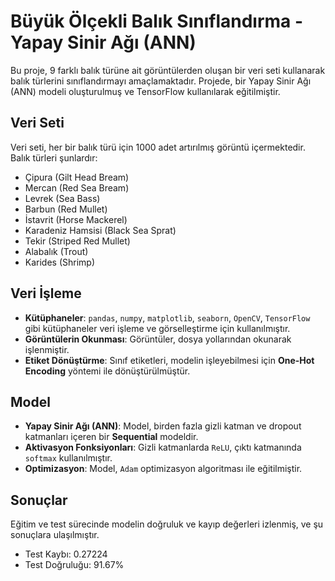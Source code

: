 # Büyük Ölçekli Balık Sınıflandırma - Yapay Sinir Ağı (ANN)

Bu proje, 9 farklı balık türüne ait görüntülerden oluşan bir veri seti kullanarak balık türlerini sınıflandırmayı amaçlamaktadır. Projede, bir Yapay Sinir Ağı (ANN) modeli oluşturulmuş ve TensorFlow kullanılarak eğitilmiştir.

## Veri Seti

Veri seti, her bir balık türü için 1000 adet artırılmış görüntü içermektedir. Balık türleri şunlardır:
- Çipura (Gilt Head Bream)
- Mercan (Red Sea Bream)
- Levrek (Sea Bass)
- Barbun (Red Mullet)
- İstavrit (Horse Mackerel)
- Karadeniz Hamsisi (Black Sea Sprat)
- Tekir (Striped Red Mullet)
- Alabalık (Trout)
- Karides (Shrimp)

## Veri İşleme

- **Kütüphaneler**: `pandas`, `numpy`, `matplotlib`, `seaborn`, `OpenCV`, `TensorFlow` gibi kütüphaneler veri işleme ve görselleştirme için kullanılmıştır.
- **Görüntülerin Okunması**: Görüntüler, dosya yollarından okunarak işlenmiştir.
- **Etiket Dönüştürme**: Sınıf etiketleri, modelin işleyebilmesi için **One-Hot Encoding** yöntemi ile dönüştürülmüştür.

## Model

- **Yapay Sinir Ağı (ANN)**: Model, birden fazla gizli katman ve dropout katmanları içeren bir **Sequential** modeldir.
- **Aktivasyon Fonksiyonları**: Gizli katmanlarda `ReLU`, çıktı katmanında `softmax` kullanılmıştır.
- **Optimizasyon**: Model, `Adam` optimizasyon algoritması ile eğitilmiştir.

## Sonuçlar

Eğitim ve test sürecinde modelin doğruluk ve kayıp değerleri izlenmiş, ve şu sonuçlara ulaşılmıştır.
- Test Kaybı: 0.27224
- Test Doğruluğu: 91.67%
